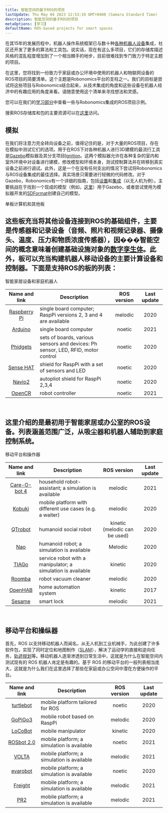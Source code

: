 ```yaml
---
title: 智能空间的基于ROS的项目
lastUpdate: Thu May 04 2023 12:53:19 GMT+0400 (Samara Standard Time)
description: 智能空间的基于ROS的项目
metaOptions: [学习]
defaultName: ROS-based projects for smart spaces
---
```


在其15年的发展历程中，机器人操作系统框架已与数十种[各种机器人设备](https://robots.ros.org/)集成，社区还开发了更多的算法和工具包。说实话，现在有这么多项目，它们的存储库描述风格的混乱程度增加到了一个相当棘手的地步，目前很难找到专门致力于特定主题的项目。 

在这里，您将找到一份致力于家庭或办公环境中使用的机器人和物联网设备的ROS项目的简要清单。这个主题是Robonomics平台的支柱之一。我们的目标是尝试将这些项目与Robonomics结合起来，从技术集成的角度和这些设备在机器人经济中的有趣应用的角度来看。请随意使用这个清单来寻找想法和灵感。

您可以在我们的[学习部分](/learn)中查看一些与Robonomics集成的ROS项目示例。

<!-- 截至目前（**2021年4月**），Robonomics面向ROS **Melodic**和**Noetic**版本。旧版本也可以使用，但可能需要额外的集成工作。未来将添加对ROS版本2的支持。 -->

搜索ROS存储库和包的主要资源可以在[这里](https://index.ros.org/)访问。

## 模拟

在我们将注意力完全转向设备之前，值得记住的是，对于大量的ROS项目，存在在模拟中测试它们的选项。用于在ROS下对各种机器人进行3D建模的最流行工具是[Gazebo](http://gazebosim.org/)模拟器及其分支项目[Ignition](https://index.ros.org/r/ros_ign/)。这两个模拟器允许在各种复杂的室内和室外环境中对设备进行建模，修改模型和环境本身，测试控制算法并在转移到真实设备之前进行调试。此外，这是一个在没有任何支出的情况下尝试将Robonomics与ROS设备集成的最佳选择。真实场景只需要进行轻微的代码修改。对于Gazebo，Robonomics有一个详细的指南，包括[设置](https://wiki.robonomics.network/docs/en/connect-any-ros-compatible-robot-under-robonomics-parachain-control-1/)和[集成](https://wiki.robonomics.network/docs/en/connect-any-ros-compatible-robot-under-robonomics-parachain-control-2/)（以无人机为例）。主要挑战在于找到一个现成的模型（例如，[这里](https://github.com/osrf/gazebo_models)）用于Gazebo，或者尝试使用为模拟器开发的[SDFormat](http://sdformat.org/)创建自己的模型。

单板计算机和其他板 

## 这些板充当将其他设备连接到ROS的基础组件，主要是传感器和记录设备（音频、照片和视频记录器、摄像头、温度、压力和物质浓度传感器），因���智能空间的概念意味着创建基础设施对象的[数字孪生体](https://gateway.pinata.cloud/ipfs/QmNNdLG3vuTsJtZtNByWaDTKRYPcBZSZcsJ1FY6rTYCixQ/Robonomics_keypoint_March_2021.pdf)。此外，板可以充当构建机器人移动设备的主要计算设备和控制器。下面是支持ROS的板的列表：

智能家居设备和家庭机器人

| Name and link                                                                                         |                                    Description                                  | ROS version | Last update |
|:-----------------------------------------------------------------------------------------------------:|---------------------------------------------------------------------------------|:-----------:|:-----------:|
|  [Raspberry Pi](http://wiki.ros.org/ROSberryPi/Installing%20ROS%20Melodic%20on%20the%20Raspberry%20Pi)| single board computer; RaspPi versions 2, 3 and 4 are available                 |   melodic   |     2020    |
|    [Arduino](http://wiki.ros.org/rosserial_arduino)                                                   | single board computer                                                           |    noetic   |     2021    |
|    [Phidgets](http://wiki.ros.org/phidgets)                                                           | sets of boards, various sensors and devices: Ph sensor, LED, RFID, motor control|    noetic   |     2020    |
|   [Sense HAT](https://wiki.ros.org/sensehat_ros)                                                      | shield for RaspPi with a set of sensors and LED                                 |    noetic   |     2020    |
|     [Navio2](https://navio2.emlid.com/)                                                               | autopliot shield for RaspPi 2,3,4                                               |    noetic   |     2020    |
|     [OpenCR](http://wiki.ros.org/opencr)                                                              | robot controller                                                                |    noetic   |     2021    |

<br/>

## 这里介绍的是最初用于智能家居或办公室的ROS设备。列表涵盖范围广泛，从吸尘器和机器人辅助到家庭控制系统。

移动平台和操作器

| Name and link                                             | Description                                                 |          ROS version          | Last update |
|:---------------------------------------------------------:|-------------------------------------------------------------|:-----------------------------:|:-----------:|
|  [Care-O-bot 4](http://wiki.ros.org/care-o-bot)           | household robot-assistant; a simulation is available        |            melodic            |     2021    |
|     [Kobuki](http://wiki.ros.org/kobuki)                  | mobile platform with different use cases (e.g. a waiter)    |            melodic            |     2020    |
|    [QTrobot](http://wiki.ros.org/Robots/qtrobot)          | humanoid social robot                                       | kinetic (melodic can be used) |     2020    |
|      [Nao](http://wiki.ros.org/nao)                       | humanoid robot; a simulation is available                   |            Melodic            |     2020    |
|     [TIAGo](http://wiki.ros.org/Robots/TIAGo)             | service robot with a manipulator; a simulation is available |            kinetic            |     2020    |
|     [Roomba](https://github.com/AutonomyLab/create_robot) | robot vacuum cleaner                                        |            melodic            |     2020    |
|    [OpenHAB](http://wiki.ros.org/iot_bridge)              | home automation system                                      |            kinetic            |     2017    |
|     [Sesame](https://index.ros.org/p/sesame_ros/)         | smart lock                                                  |            melodic            |     2021    |

<br/>

## 移动平台和操纵器

首先，ROS 以支持移动机器人而闻名，从无人机到工业机械手，为此创建了许多软件包，实现了同时定位和地图制作（[SLAM](http://wiki.ros.org/rtabmap_ros)），解决了运动学的直接和逆向任务，[轨迹规划](https://moveit.ros.org/)等。移动机器人逐渐渗透到日常生活中，这就是为什么在智能空间内测试现有的 ROS 机器人肯定是有趣的。基于 ROS 的移动平台的一般列表相当庞大，这就是为什么我们在这里选择了那些在家庭或办公空间中潜在方便操作的平台。 

| Name and link                                             | Description                                | ROS version | Last update |
|:---------------------------------------------------------:|--------------------------------------------|:-----------:|:-----------:|
|   [turtlebot](http://wiki.ros.org/turtlebot3)             | mobile platform tailored for ROS           |    noetic   |     2020    |
|    [GoPiGo3](http://wiki.ros.org/Robots/gopigo3)          | mobile robot based on RaspPi               |   melodic   |     2020    |
|    [LoCoBot](http://wiki.ros.org/locobot)                 | mobile manipulator                         |   kinetic   |     2020    |
|   [ROSbot 2.0](http://wiki.ros.org/Robots/ROSbot-2.0)     | mobile platform; a simulation is available |    noetic   |     2021    |
|     [VOLTA](http://wiki.ros.org/Robots/Volta)             | mobile platform; a simulation is available |   melodic   |     2021    |
|    [evarobot](http://wiki.ros.org/Robots/evarobot)        | mobile platform; a simulation is available |    noetic   |     2020    |
|    [Freight](http://wiki.ros.org/Robots/freight)          | mobile platform; a simulation is available |   melodic   |     2021    |
|      [PR2](http://wiki.ros.org/Robots/PR2)                | mobile platform; a simulation is available |   melodic   |     2021    |